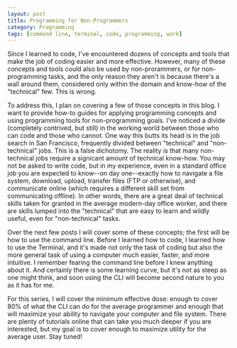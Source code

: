```yaml
---
layout: post
title: Programming for Non-Programmers
category: Programming
tags: [command line, terminal, code, programming, work]
---
```


Since I learned to code, I've encountered dozens of concepts and tools that make the job of coding easier and more effective. However, many of these concepts and tools could also be used by non-prorammers, or for non-programming tasks, and the only reason they aren't is because there's a wall around them, considered only within the domain and know-how of the "technical" few. This is wrong.

To address this, I plan on covering a few of those concepts in this blog. I want to provide how-to guides for applying programming concepts and using programming tools for non-programming goals. I've noticed a divide (completely contrived, but still) in the working world between those who can code and those who cannot. One way this butts its head is in the job search in San Francisco, frequently divided between "technical" and "non-technical" jobs. This is a false dichotomy. The reality is that many non-technical jobs require a signicant amount of technical know-how. You may not be asked to write code, but in my experience, even in a standard office job you are expected to know--on day one--exactly how to navigate a file system, download, upload, transfer files (FTP or otherwise), and communicate online (which requires a different skill set from communicating offline). In other words, there are a great deal of technical skills taken for granted in the average modern-day office worker, and there are skills lumped into the "technical" that are easy to learn and wildly useful, even for "non-technical" tasks.

Over the next few posts I will cover some of these concepts; the first will be how to use the command line. Before I learned how to code, I learned how to use the Terminal, and it's made not only the task of coding but also the more general task of using a computer much easier, faster, and more intuitive. I remember fearing the command line before I knew anything about it. And certainly there is some learning curve, but it's not as steep as one might think, and soon using the CLI will become second nature to you as it has for me. 

For this series, I will cover the minimum effective dose: enough to cover 80% of what the CLI can do for the average programmer and enough that will maximize your ability to navigate your computer and file system. There are plenty of tutorials online that can take you much deeper if you are interested, but my goal is to cover enough to maximize utility for the average user. Stay tuned!